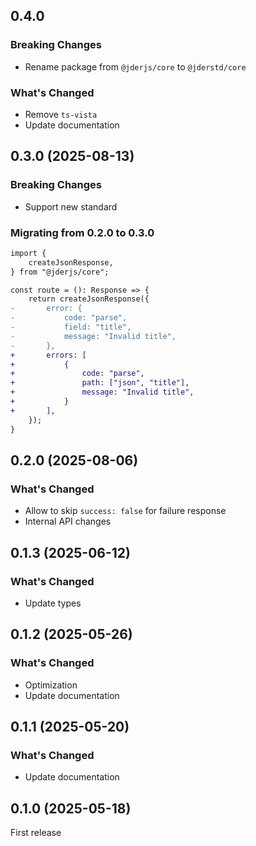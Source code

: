 ## 0.4.0

### Breaking Changes

- Rename package from `@jderjs/core` to `@jderstd/core`

### What's Changed

- Remove `ts-vista`
- Update documentation

## 0.3.0 (2025-08-13)

### Breaking Changes

- Support new standard

### Migrating from 0.2.0 to 0.3.0

```diff
import {
    createJsonResponse,
} from "@jderjs/core";

const route = (): Response => {
    return createJsonResponse({
-       error: {
-           code: "parse",
-           field: "title",
-           message: "Invalid title",
-       },
+       errors: [
+           {
+               code: "parse",
+               path: ["json", "title"],
+               message: "Invalid title",
+           }
+       ],
    });
}
```

## 0.2.0 (2025-08-06)

### What's Changed

- Allow to skip `success: false` for failure response
- Internal API changes

## 0.1.3 (2025-06-12)

### What's Changed

- Update types

## 0.1.2 (2025-05-26)

### What's Changed

- Optimization
- Update documentation

## 0.1.1 (2025-05-20)

### What's Changed

- Update documentation

## 0.1.0 (2025-05-18)

First release
